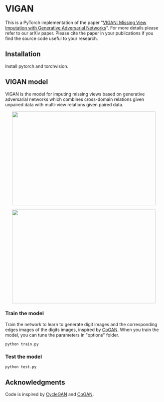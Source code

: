 # VIGAN

This is a PyTorch implementation of the paper "[VIGAN: Missing View Imputation with Generative Adversarial Networks](https://arxiv.org/abs/1708.06724)". For more details please refer to our arXiv paper. Please cite the paper in your publications if you find the source code useful to your research.

## Installation

Install pytorch and torchvision. 

## VIGAN model

VIGAN is the model for imputing missing views based on generative adversarial networks which combines cross-domain relations given unpaired data with multi-view relations given paired data.

<p align="center">
  <img width="460" height="300" src="https://github.com/chaoshangcs/VIGAN/blob/master/imgs/img1.png">
</p>
<p align="center">
  <img width="460" height="300" src="https://github.com/chaoshangcs/VIGAN/blob/master/imgs/img2.png">
</p>


### Train the model
Train the network to learn to generate digit images and the corresponding edges images of the digits images, inspired by [CoGAN](https://github.com/chaoshangcs/CoGAN_PyTorch). When you train the model, you can tune the parameters in "options" folder.

    python train.py

### Test the model
    python test.py

## Acknowledgments

Code is inspired by [CycleGAN](https://github.com/chaoshangcs/pytorch-CycleGAN-and-pix2pix) and [CoGAN](https://github.com/chaoshangcs/CoGAN_PyTorch).
